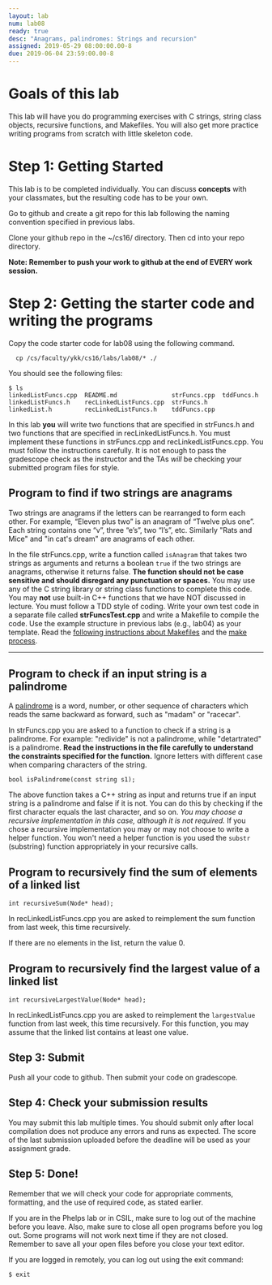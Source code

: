 ```yaml
---
layout: lab
num: lab08
ready: true
desc: "Anagrams, palindromes: Strings and recursion"
assigned: 2019-05-29 08:00:00.00-8
due: 2019-06-04 23:59:00.00-8
---
```

<div markdown="1">


# Goals of this lab
This lab will have you do programming exercises with C strings, string class objects, recursive functions, and Makefiles. You will also get more practice writing programs from scratch with little skeleton code.

# Step 1: Getting Started

This lab is to be completed individually. You can discuss **concepts** with your classmates, but the resulting code has to be your own.

Go to github and create a git repo for this lab following the naming convention specified in previous labs.

Clone your github repo in the ~/cs16/ directory. Then cd into your repo directory.

**Note: Remember to push your work to github at the end of EVERY work session.**


# Step 2: Getting the starter code and writing the programs

Copy the code starter code for lab08 using the following command.

```
  cp /cs/faculty/ykk/cs16/labs/lab08/* ./
```

You should see the following files:

```
$ ls
linkedListFuncs.cpp  README.md               strFuncs.cpp  tddFuncs.h
linkedListFuncs.h    recLinkedListFuncs.cpp  strFuncs.h
linkedList.h         recLinkedListFuncs.h    tddFuncs.cpp
```

In this lab **you** will write two functions that are specified in strFuncs.h and two functions that are specified in recLinkedListFuncs.h. You must implement these functions in strFuncs.cpp and recLinkedListFuncs.cpp. You must follow the instructions carefully. It is not enough to pass the gradescope check as the instructor and the TAs *will* be checking your submitted program files for style.


## Program to find if two strings are anagrams
Two strings are anagrams if the letters can be rearranged to form each other. For example, “Eleven plus two” is an anagram of “Twelve plus one”. Each string contains one “v”, three “e’s”, two “l’s”, etc. Similarly "Rats and Mice" and "in cat's dream" are anagrams of each other.

In the file strFuncs.cpp, write a function called `isAnagram` that takes two strings as arguments and returns a boolean `true` if the two strings are anagrams, otherwise it returns false. **The function should not be case sensitive and should disregard any punctuation or spaces.** You may use any of the C string library or string class functions to complete this code. You may **not** use built-in C++ functions that we have NOT discussed in lecture. You must follow a TDD style of coding. Write your own test code in a separate file called **strFuncsTest.cpp** and write a Makefile to compile the code. Use the example structure in previous labs (e.g., lab04) as your template. Read the [following instructions about Makefiles](https://ucsb-cs16.github.io/topics/makefile/) and the [make process](https://ucsb-cs16.github.io/topics/make/).


---
## Program to check if an input string is a palindrome
A [palindrome](https://en.wikipedia.org/wiki/Palindrome) is a word, number, or other sequence of characters which reads the same backward as forward, such as "madam" or "racecar".

In strFuncs.cpp you are asked to a function to check if a string is a palindrome. For example: "redivide" is not a palindrome, while "detartrated" is a palindrome. **Read the instructions in the file carefully to understand the constraints specified for the function.** Ignore letters with different case when comparing characters of the string.

```
bool isPalindrome(const string s1);
```
The above function takes a C++ string as input and returns true if an input string is a palindrome and false if it is not. You can do this by checking if the first character equals the last character, and so on. *You may choose a recursive implementation in this case, although it is not required.* If you chose a recursive implementation you may or may not choose to write a helper function. You won't need a helper function is you used the `substr` (substring) function appropriately in your recursive calls.

## Program to recursively find the sum of elements of a linked list

```
int recursiveSum(Node* head);
```
In recLinkedListFuncs.cpp you are asked to reimplement the sum function from last week, this time recursively. 

If there are no elements in the list, return the value 0.

## Program to recursively find the largest value of a linked list

```
int recursiveLargestValue(Node* head);
```

In recLinkedListFuncs.cpp you are asked to reimplement the `largestValue` function from last week, this time recursively. For this function, you may assume that the linked list contains at least one value. 

## Step 3: Submit

Push all your code to github. Then submit your code on gradescope.


## Step 4: Check your submission results

You may submit this lab multiple times. You should submit only after local compilation does not produce any errors and runs as expected. The score of the last submission uploaded before the deadline will be used as your assignment grade.



## Step 5: Done!
Remember that we will check your code for appropriate comments, formatting, and the use of required code, as stated earlier.

If you are in the Phelps lab or in CSIL, make sure to log out of the machine before you leave. Also, make sure to close all open programs before you log out. Some programs will not work next time if they are not closed. Remember to save all your open files before you close your text editor.

If you are logged in remotely, you can log out using the exit command:

`$ exit`



